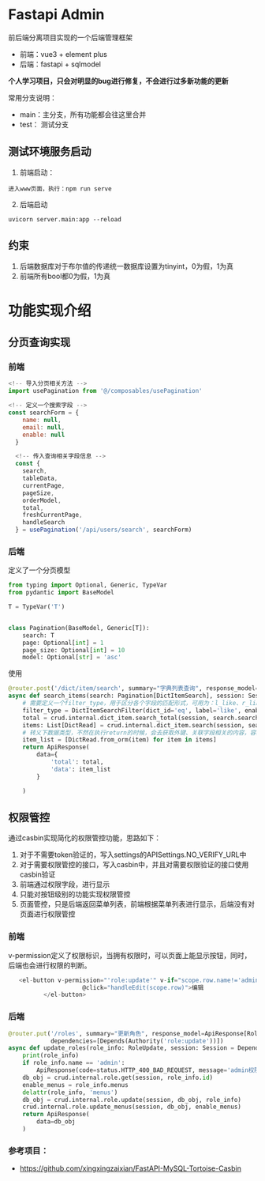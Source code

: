 # Fastapi Admin
前后端分离项目实现的一个后端管理框架
* 前端：vue3 + element plus
* 后端：fastapi + sqlmodel

**个人学习项目，只会对明显的bug进行修复，不会进行过多新功能的更新**

常用分支说明：
* main：主分支，所有功能都会往这里合并
* test： 测试分支

## 测试环境服务启动
1. 前端启动：
```
进入www页面，执行：npm run serve
```
2. 后端启动
```
uvicorn server.main:app --reload
```

## 约束
1. 后端数据库对于布尔值的传递统一数据库设置为tinyint，0为假，1为真
2. 前端所有bool都0为假，1为真

# 功能实现介绍

## 分页查询实现
### 前端
```js
<!-- 导入分页相关方法 -->
import usePagination from '@/composables/usePagination'

<!-- 定义一个搜索字段 -->
const searchForm = {
    name: null,
    email: null,
    enable: null
  }

  <!-- 传入查询相关字段信息 -->
  const {
    search,
    tableData,
    currentPage,
    pageSize,
    orderModel,
    total,
    freshCurrentPage,
    handleSearch
  } = usePagination('/api/users/search', searchForm)
```

### 后端
定义了一个分页模型
```python
from typing import Optional, Generic, TypeVar
from pydantic import BaseModel

T = TypeVar('T')


class Pagination(BaseModel, Generic[T]):
    search: T
    page: Optional[int] = 1
    page_size: Optional[int] = 10
    model: Optional[str] = 'asc'
```

使用
```python
@router.post('/dict/item/search', summary="字典列表查询", response_model=ApiResponse[SearchResponse[DictRead]])
async def search_items(search: Pagination[DictItemSearch], session: Session = Depends(get_session)):
    # 需要定义一个filter_type，用于区分各个字段的匹配形式，可用为：l_like、r_like、like、eq、ne、lt、le、gt、ge
    filter_type = DictItemSearchFilter(dict_id='eq', label='like', enable='eq', value='like')
    total = crud.internal.dict_item.search_total(session, search.search, filter_type.dict())
    items: List[DictRead] = crud.internal.dict_item.search(session, search, filter_type.dict())
    # 转义下数据类型，不然在执行return的时候，会去获取外键、关联字段相关的内容，容易造成数据量过多等问题
    item_list = [DictRead.from_orm(item) for item in items]
    return ApiResponse(
        data={
            'total': total,
            'data': item_list
        }

    )
```

## 权限管控
通过casbin实现简化的权限管控功能，思路如下：
1. 对于不需要token验证的，写入settings的APISettings.NO_VERIFY_URL中
2. 对于需要权限管控的接口，写入casbin中，并且对需要权限验证的接口使用casbin验证
3. 前端通过权限字段，进行显示
4. 只能对按钮级别的功能实现权限管控
5. 页面管控，只是后端返回菜单列表，前端根据菜单列表进行显示，后端没有对页面进行权限管控

### 前端
v-permission定义了权限标识，当拥有权限时，可以页面上能显示按钮，同时，后端也会进行权限的判断。
```js
   <el-button v-permission="'role:update'" v-if="scope.row.name!='admin'" type="primary" size="small"
                     @click="handleEdit(scope.row)">编辑
          </el-button>
```
### 后端
```python
@router.put('/roles', summary="更新角色", response_model=ApiResponse[Role],
            dependencies=[Depends(Authority('role:update'))])
async def update_roles(role_info: RoleUpdate, session: Session = Depends(get_session)):
    print(role_info)
    if role_info.name == 'admin':
        ApiResponse(code=status.HTTP_400_BAD_REQUEST, message='admin权限组无法更新信息')
    db_obj = crud.internal.role.get(session, role_info.id)
    enable_menus = role_info.menus
    delattr(role_info, 'menus')
    db_obj = crud.internal.role.update(session, db_obj, role_info)
    crud.internal.role.update_menus(session, db_obj, enable_menus)
    return ApiResponse(
        data=db_obj
    )
```


### 参考项目：
* https://github.com/xingxingzaixian/FastAPI-MySQL-Tortoise-Casbin